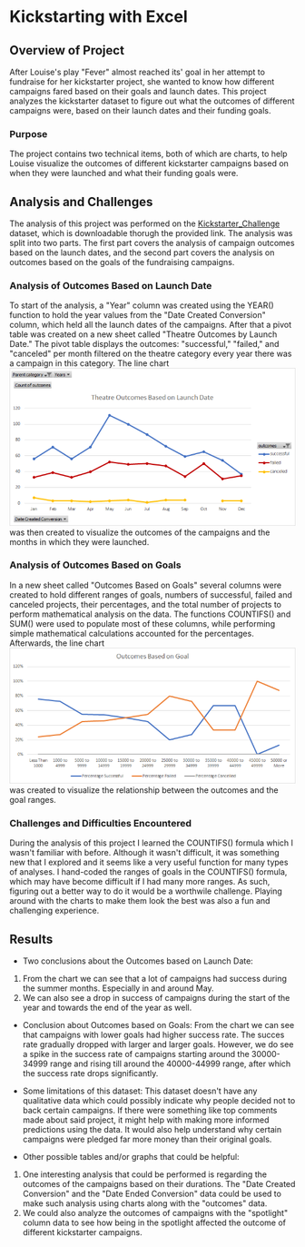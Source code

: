 # Kickstarting with Excel

## Overview of Project

After Louise's play "Fever" almost reached its' goal in her attempt to fundraise for her kickstarter project, she wanted to know how different campaigns fared based on their goals and launch dates. This project analyzes the kickstarter dataset to figure out what the outcomes of different campaigns were, based on their launch dates and their funding goals.

### Purpose

The project contains two technical items, both of which are charts, to help Louise visualize the outcomes of different kickstarter campaigns based on when they were launched and what their funding goals were.

## Analysis and Challenges

The analysis of this project was performed on the [Kickstarter_Challenge](https://github.com/Zarif601/kickstarter-analysis/blob/main/Kickstarter_Challenge.xlsx) dataset, which is downloadable thorugh the provided link. The analysis was split into two parts. The first part covers the analysis of campaign outcomes based on the launch dates, and the second part covers the analysis on outcomes based on the goals of the fundraising campaigns.

### Analysis of Outcomes Based on Launch Date

To start of the analysis, a "Year" column was created using the YEAR() function to hold the year values from the "Date Created Conversion" column, which held all the launch dates of the campaigns. After that a pivot table was created on a new sheet called "Theatre Outcomes by Launch Date." The pivot table displays the outcomes: "successful," "failed," and "canceled" per month filtered on the theatre category every year there was a campaign in this category. The line chart ![Theatre_Outcomes_vs_Launch](https://github.com/Zarif601/kickstarter-analysis/blob/main/Resources/Theatre_Outcomes_vs_Launch.png) was then created to visualize the outcomes of the campaigns and the months in which they were launched.

### Analysis of Outcomes Based on Goals

In a new sheet called "Outcomes Based on Goals" several columns were created to hold different ranges of goals, numbers of successful, failed and canceled projects, their percentages, and the total number of projects to perform mathematical analysis on the data. The functions COUNTIFS() and SUM() were used to populate most of these columns, while performing simple mathematical calculations accounted for the percentages. Afterwards, the line chart ![Outcomes_vs_Goals](https://github.com/Zarif601/kickstarter-analysis/blob/main/Resources/Outcomes_vs_Goals.png) was created to visualize the relationship between the outcomes and the goal ranges.

### Challenges and Difficulties Encountered

During the analysis of this project I learned the COUNTIFS() formula which I wasn't familiar with before. Although it wasn't difficult, it was something new that I explored and it seems like a very useful function for many types of analyses. I hand-coded the ranges of goals in the COUNTIFS() formula, which may have become difficult if I had many more ranges. As such, figuring out a better way to do it would be a worthwile challenge. Playing around with the charts to make them look the best was also a fun and challenging experience.

## Results

- Two conclusions about the Outcomes based on Launch Date:
1. From the chart we can see that a lot of campaigns had success during the summer months. Especially in and around May. 
2. We can also see a drop in success of campaigns during the start of the year and towards the end of the year as well.

- Conclusion about Outcomes based on Goals:
From the chart we can see that campaigns with lower goals had higher success rate. The succes rate gradually dropped with larger and larger goals. However, we do see a spike in the success rate of campaigns starting around the 30000-34999 range and rising till around the 40000-44999 range, after which the success rate drops significantly.

- Some limitations of this dataset:
This dataset doesn't have any qualitative data which could possibly indicate why people decided not to back certain campaigns. If there were something like top comments made about said project, it might help with making more informed predictions using the data. It would also help understand why certain campaigns were pledged far more money than their original goals.

- Other possible tables and/or graphs that could be helpful:
1. One interesting analysis that could be performed is regarding the outcomes of the campaigns based on their durations. The "Date Created Conversion" and the "Date Ended Conversion" data could be used to make such analysis using charts along with the "outcomes" data.
2. We could also analyze the outcomes of campaigns with the "spotlight" column data to see how being in the spotlight affected the outcome of different kickstarter campaigns.
